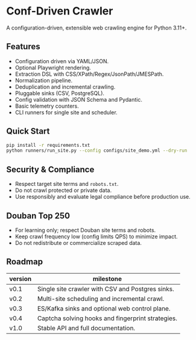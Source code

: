 # Conf-Driven Crawler

A configuration-driven, extensible web crawling engine for Python 3.11+.

## Features
- Configuration driven via YAML/JSON.
- Optional Playwright rendering.
- Extraction DSL with CSS/XPath/Regex/JsonPath/JMESPath.
- Normalization pipeline.
- Deduplication and incremental crawling.
- Pluggable sinks (CSV, PostgreSQL).
- Config validation with JSON Schema and Pydantic.
- Basic telemetry counters.
- CLI runners for single site and scheduler.

## Quick Start
```bash
pip install -r requirements.txt
python runners/run_site.py --config configs/site_demo.yml --dry-run
```

## Security & Compliance
- Respect target site terms and `robots.txt`.
- Do not crawl protected or private data.
- Use responsibly and evaluate legal compliance before production use.

## Douban Top 250
- For learning only; respect Douban site terms and robots.
- Keep crawl frequency low (config limits QPS) to minimize impact.
- Do not redistribute or commercialize scraped data.

## Roadmap
| version | milestone |
|---------|-----------|
| v0.1 | Single site crawler with CSV and Postgres sinks. |
| v0.2 | Multi-site scheduling and incremental crawl. |
| v0.3 | ES/Kafka sinks and optional web control plane. |
| v0.4 | Captcha solving hooks and fingerprint strategies. |
| v1.0 | Stable API and full documentation. |
